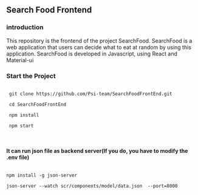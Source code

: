 ## Search Food Frontend

### introduction

This repository is the frontend of the project SearchFood.
SearchFood is a web application that users can decide what to eat at random by using this application.
SearchFood is developed in Javascript, using React and Material-ui

### Start the Project

<pre>
<code>
 git clone https://github.com/Psi-team/SearchFoodFrontEnd.git
 
 cd SearchFoodFrontEnd
 
 npm install
 
 npm start
 
</code>
</pre>
#### It can run json file as backend server(If you do, you have to modify the .env file)
<pre>
<code>
npm install -g json-server

json-server --watch scr/components/model/data.json  --port=8000
</code>
</pre>

